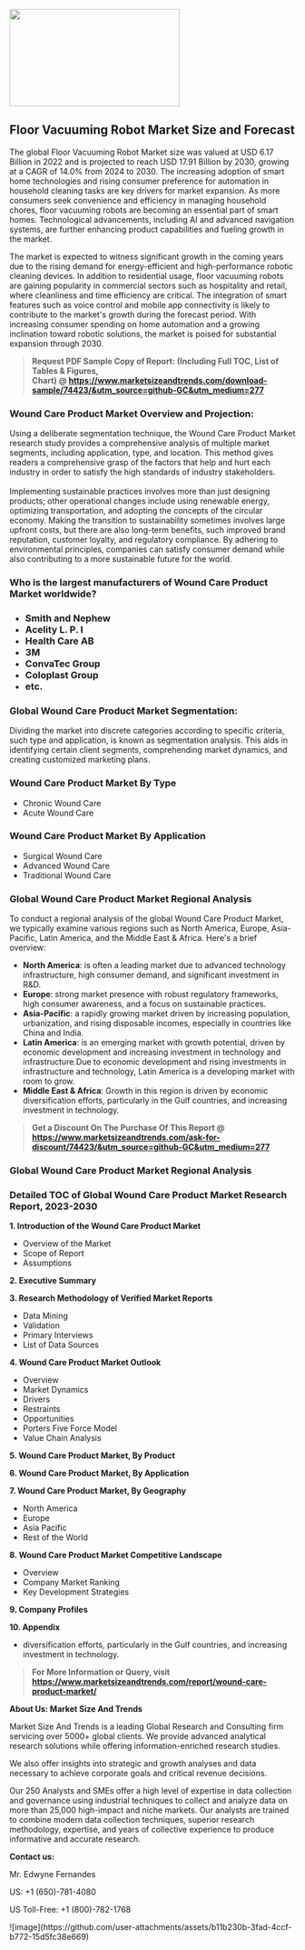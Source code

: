 <p><img class="alignnone size-medium wp-image-20088" src="https://ffe5etoiles.com/wp-content/uploads/2024/12/MST1-300x171.png" alt="" width="300" height="171" /></p><h2>Floor Vacuuming Robot Market Size and Forecast</h2><p>The global Floor Vacuuming Robot Market size was valued at USD 6.17 Billion in 2022 and is projected to reach USD 17.91 Billion by 2030, growing at a CAGR of 14.0% from 2024 to 2030. The increasing adoption of smart home technologies and rising consumer preference for automation in household cleaning tasks are key drivers for market expansion. As more consumers seek convenience and efficiency in managing household chores, floor vacuuming robots are becoming an essential part of smart homes. Technological advancements, including AI and advanced navigation systems, are further enhancing product capabilities and fueling growth in the market.</p><p>The market is expected to witness significant growth in the coming years due to the rising demand for energy-efficient and high-performance robotic cleaning devices. In addition to residential usage, floor vacuuming robots are gaining popularity in commercial sectors such as hospitality and retail, where cleanliness and time efficiency are critical. The integration of smart features such as voice control and mobile app connectivity is likely to contribute to the market's growth during the forecast period. With increasing consumer spending on home automation and a growing inclination toward robotic solutions, the market is poised for substantial expansion through 2030.</p></p><blockquote id="" class=""><strong>Request PDF Sample Copy of Report: (Including Full TOC, List of Tables &amp; Figures, Chart)&nbsp;@&nbsp;<strong><a href="https://www.marketsizeandtrends.com/download-sample/74423/&utm_source=github-GC&utm_medium=277" target="_blank">https://www.marketsizeandtrends.com/download-sample/74423/&utm_source=github-GC&utm_medium=277</a></strong></strong></blockquote><h3 id="" class="">Wound Care Product Market&nbsp;Overview and Projection:</h3><p id="" class="">Using a deliberate segmentation technique, the Wound Care Product Market research study provides a comprehensive analysis of multiple market segments, including application, type, and location. This method gives readers a comprehensive grasp of the factors that help and hurt each industry in order to satisfy the high standards of industry stakeholders. <br /> <br />Implementing sustainable practices involves more than just designing products; other operational changes include using renewable energy, optimizing transportation, and adopting the concepts of the circular economy. Making the transition to sustainability sometimes involves large upfront costs, but there are also long-term benefits, such improved brand reputation, customer loyalty, and regulatory compliance. By adhering to environmental principles, companies can satisfy consumer demand while also contributing to a more sustainable future for the world.</p><h3 id="" class="">Who is the largest manufacturers of&nbsp;Wound Care Product Market worldwide?</h3><h3 class=""><p><ul><li>Smith and Nephew </li><li> Acelity L. P. I </li><li> Health Care AB </li><li> 3M </li><li> ConvaTec Group </li><li> Coloplast Group </li><li> etc.</li></ul></p></h3><h3 id="" class="">Global&nbsp;Wound Care Product Market Segmentation:</h3><p id="" class="">Dividing the market into discrete categories according to specific criteria, such type and application, is known as segmentation analysis. This aids in identifying certain client segments, comprehending market dynamics, and creating customized marketing plans.</p><h3 id="" class="">Wound Care Product Market&nbsp;By Type</h3><p><p><ul><li>Chronic Wound Care</li><li> Acute Wound Care</p></li></ul></p></p><h3 id="" class="">Wound Care Product Market&nbsp;By Application</h3><p class=""><p><ul><li>Surgical Wound Care</li><li> Advanced Wound Care</li><li> Traditional Wound Care</li></ul></p></p><h3 id="" class="">Global Wound Care Product Market Regional Analysis</h3><p id="" class="">To conduct a regional analysis of the global Wound Care Product Market, we typically examine various regions such as North America, Europe, Asia-Pacific, Latin America, and the Middle East &amp; Africa. Here's a brief overview:</p><ul><li><strong>North America</strong>: is often a leading market due to advanced technology infrastructure, high consumer demand, and significant investment in R&amp;D.</li><li><strong>Europe</strong>: strong market presence with robust regulatory frameworks, high consumer awareness, and a focus on sustainable practices.</li><li><strong>Asia-Pacific</strong>: a rapidly growing market driven by increasing population, urbanization, and rising disposable incomes, especially in countries like China and India.</li><li><strong>Latin America</strong>: is an emerging market with growth potential, driven by economic development and increasing investment in technology and infrastructure.Due to economic development and rising investments in infrastructure and technology, Latin America is a developing market with room to grow.</li><li><strong>Middle East &amp; Africa</strong>: Growth in this region is driven by economic diversification efforts, particularly in the Gulf countries, and increasing investment in technology.</li></ul><blockquote id="" class=""><strong>Get a Discount On The Purchase Of This Report @ <strong><a href="https://www.marketsizeandtrends.com/ask-for-discount/74423/&utm_source=github-GC&utm_medium=277" target="_blank">https://www.marketsizeandtrends.com/ask-for-discount/74423/&utm_source=github-GC&utm_medium=277</a></strong></strong></blockquote><h3 id="" class="">Global Wound Care Product Market Regional Analysis</h3><h3 id="" class="">Detailed TOC of Global Wound Care Product Market Research Report, 2023-2030</h3><p id="" class=""><strong>1. Introduction of the Wound Care Product Market</strong></p><ul><li>Overview of the Market</li><li>Scope of Report</li><li>Assumptions</li></ul><p id="" class=""><strong>2. Executive Summary</strong></p><p id="" class=""><strong>3. Research Methodology of Verified Market Reports</strong></p><ul><li>Data Mining</li><li>Validation</li><li>Primary Interviews</li><li>List of Data Sources</li></ul><p id="" class=""><strong>4. Wound Care Product Market Outlook</strong></p><ul><li>Overview</li><li>Market Dynamics</li><li>Drivers</li><li>Restraints</li><li>Opportunities</li><li>Porters Five Force Model</li><li>Value Chain Analysis</li></ul><p id="" class=""><strong>5. Wound Care Product Market, By Product</strong></p><p id="" class=""><strong>6. Wound Care Product Market, By Application</strong></p><p id="" class=""><strong>7. Wound Care Product Market, By Geography</strong></p><ul><li>North America</li><li>Europe</li><li>Asia Pacific</li><li>Rest of the World</li></ul><p id="" class=""><strong>8. Wound Care Product Market Competitive Landscape</strong></p><ul><li>Overview</li><li>Company Market Ranking</li><li>Key Development Strategies</li></ul><p id="" class=""><strong>9. Company Profiles</strong></p><p id="" class=""><strong>10. Appendix</strong></p><ul><li>diversification efforts, particularly in the Gulf countries, and increasing investment in technology.</li></ul><blockquote id="" class=""><strong>For More Information or Query, visit <strong><strong><a href="https://www.marketsizeandtrends.com/report/wound-care-product-market/" target="_blank">https://www.marketsizeandtrends.com/report/wound-care-product-market/</a></strong></strong></strong></blockquote><p id="" class=""><strong>About Us: Market Size And Trends</strong></p><p id="" class="">Market Size And Trends is a leading Global Research and Consulting firm servicing over 5000+ global clients. We provide advanced analytical research solutions while offering information-enriched research studies.</p><p id="" class="">We also offer insights into strategic and growth analyses and data necessary to achieve corporate goals and critical revenue decisions.</p><p id="" class="">Our 250 Analysts and SMEs offer a high level of expertise in data collection and governance using industrial techniques to collect and analyze data on more than 25,000 high-impact and niche markets. Our analysts are trained to combine modern data collection techniques, superior research methodology, expertise, and years of collective experience to produce informative and accurate research.</p><p id="" class=""><strong>Contact us:</strong></p><p id="" class="">Mr. Edwyne Fernandes</p><p id="" class="">US: +1 (650)-781-4080</p><p id="" class="">US Toll-Free: +1 (800)-782-1768</p>
![image](https://github.com/user-attachments/assets/b11b230b-3fad-4ccf-b772-15d5fc38e669)
